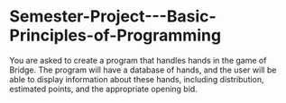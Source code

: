 # Semester-Project---Basic-Principles-of-Programming
You are asked to create a program that handles hands in the game of Bridge. The program will have a database of hands, and the user will be able to display information about these hands, including distribution, estimated points, and the appropriate opening bid.
